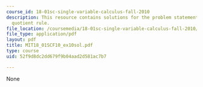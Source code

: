 ```yaml
---
course_id: 18-01sc-single-variable-calculus-fall-2010
description: This resource contains solutions for the problem statements related to
  quotient rule.
file_location: /coursemedia/18-01sc-single-variable-calculus-fall-2010/52f9d8dc2dd679f9b04aad2d581ac7b7_MIT18_01SCF10_ex10sol.pdf
file_type: application/pdf
layout: pdf
title: MIT18_01SCF10_ex10sol.pdf
type: course
uid: 52f9d8dc2dd679f9b04aad2d581ac7b7

---
```

None